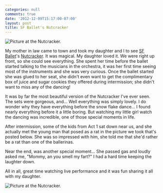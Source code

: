 ```yaml
---
categories: null
comments: true
date: '2012-12-09T15:17:00-07:00'
layout: post
title: SF Ballet's Nutcracker
---
```


![Picture at the Nutcracker.](/images/nutcracker.jpg)

My mother in law came to town and took my daughter and I to see [SF Ballet](http://www.sfballet.org/?gclid=CLyTlPi6jrQCFeGDQgodnG8AKA)'s [Nutcracker](http://www.sfballet.org/tickets/production/overview/nutcracker). It was magical. My daughter loved it. We were right up front, so she could see everything. She spent her time before the ballet started talking to the musicians in the orchestra, it was her first time seeing most of the instruments and she was very curious. Once the ballet started she was glued to her seat, she didn't even want to get the complimentary box of juice and sugar cookies they offered during intermission; she didn't want to miss any of the dancing! 

It was by far the most beautiful version of the Nutcracker I've ever seen. The sets were gorgeous, and... Well everything was simply lovely. I do wonder why they have everything before the snow flake dance... I found nearly everything before it a little boring. But watching my little girl watch the dancing was incredible, one of those special moments in life. 

After intermission, some of the kids from Act 1 sat down near us, and she actually met the young man that posed as a rat in the picture we took that's posted below. She was so impressed with him, she told me that she'd rather be a rat than one of the ballerinas. 

Near the end, was another special moment... She passed gas and loudly asked me, "Mommy, an you smell my fart?" I had a hard time keeping the laughter down. 

All in all, great time watching live performance and it was fun sharing it all with my daughter.

![Picture at the Nutcracker.](/images/nutcracker2.jpg)